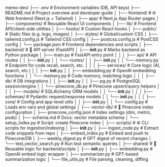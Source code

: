 memo-dev/
├── .env                            # Environment variables (DB, API keys)
├── README.md                       # Project overview and developer guide
│
├── frontend/                       # 🌐 Web frontend (Next.js + Tailwind)
│   ├── app/                        # Next.js App Router pages
│   ├── components/                 # Reusable React UI components
│   ├── lib/                        # Frontend API/client-side utilities
│   ├── hooks/                      # Custom React hooks
│   ├── public/                     # Static files (e.g. logo, images)
│   ├── styles/                     # Global/custom CSS
│   ├── tailwind.config.js          # Tailwind CSS config
│   ├── postcss.config.js           # PostCSS config
│   └── package.json                # Frontend dependencies and scripts
│
├── backend/                        # 🧠 API server (FastAPI)
│   ├── __init__.py                 # Marks backend as Python package
│   ├── main.py                     # FastAPI entry point
│   │
│   ├── api/                        # API routes
│   │   ├── __init__.py
│   │   └── routes/
│   │       ├── __init__.py
│   │       └── memory.py           # Endpoint for code recall, search, etc.
│   │
│   ├── services/                   # Core logic (AI, search, etc.)
│   │   ├── __init__.py
│   │   ├── embedding.py            # OpenAI embedding functions
│   │   └── memory.py               # Code memory, matching logic
│   │
│   ├── db/                         # DB integrations
│   │   ├── __init__.py
│   │   ├── pg.py                   # PostgreSQL session/engine
│   │   └── pinecone_db.py          # Pinecone upsert/query helpers
│   │
│   ├── models/                     # SQLAlchemy ORM models
│   │   └── __init__.py
│   │
│   ├── schemas/                    # Pydantic request/response models
│   │   └── __init__.py
│   │
│   ├── core/                       # Config and app-level utils
│   │   ├── __init__.py
│   │   └── config.py               # Loads env vars and global settings
│
├── vector-db/                      # 🧭 Pinecone index configuration
│   ├── pinecone_config.json        # Index settings (dim, metric, pods)
│   ├── schema.md                   # Docs: vector metadata schema
│   └── setup_index.py              # Script: create Pinecone index
│
├── scripts/                        # ⚙️ CLI scripts for ingestion/indexing
│   ├── __init__.py
│   ├── ingest_code.py              # Extract code snippets from repo
│   ├── embed_index.py              # Embed and push to Pinecone/DB
│   ├── weekly_digest.py            # GPT digest of recent changes
│   └── test_vector_search.py       # Run test semantic queries
│
├── shared/                         # 🔁 Reusable logic for backend/scripts
│   ├── __init__.py
│   ├── embedding.py                # OpenAI embed logic wrapper
│   ├── summarizer.py               # GPT-based summarization logic
│   └── file_utils.py               # File parsing, cleaning, diffing
